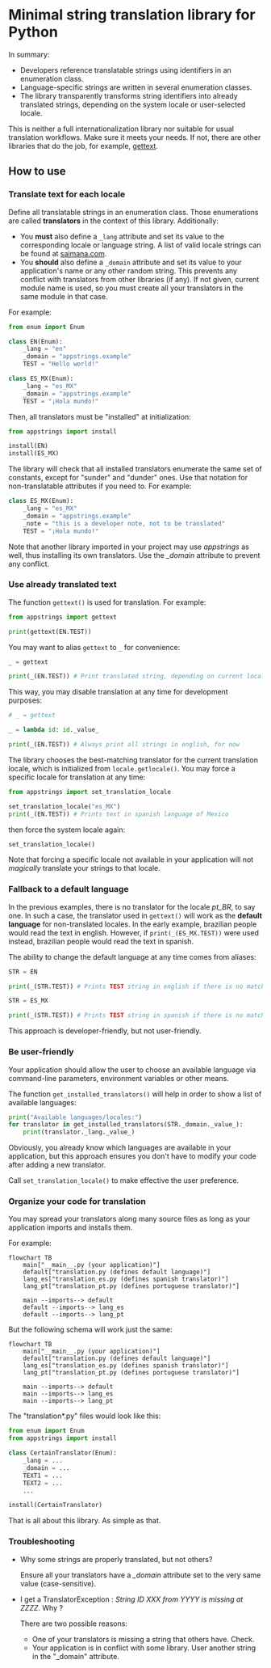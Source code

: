 # Minimal string translation library for Python

In summary:

- Developers reference translatable strings using identifiers in an enumeration class.
- Language-specific strings are written in several enumeration classes.
- The library transparently transforms string identifiers into already translated strings,
  depending on the system locale or user-selected locale.

This is neither a full internationalization library nor suitable for usual translation workflows.
Make sure it meets your needs.
If not, there are other libraries that do the job, for example,
[gettext](https://docs.python.org/3/library/gettext.html).

## How to use

### Translate text for each locale

Define all translatable strings in an enumeration class.
Those enumerations are called **translators** in the context of this library.
Additionally:

- You **must** also define a `_lang` attribute and set its value
  to the corresponding locale or language string.
  A list of valid locale strings can be found at
  [saimana.com](https://saimana.com/list-of-country-locale-code/).
- You **should** also define a `_domain` attribute and set its value
  to your application's name or any other random string. This prevents any conflict
  with translators from other libraries (if any). If not given, current
  module name is used, so you must create all your translators in the same module
  in that case.

For example:

```python
from enum import Enum

class EN(Enum):
    _lang = "en"
    _domain = "appstrings.example"
    TEST = "Hello world!"

class ES_MX(Enum):
    _lang = "es_MX"
    _domain = "appstrings.example"
    TEST = "¡Hola mundo!"
```

Then, all translators must be "installed" at initialization:

```python
from appstrings import install

install(EN)
install(ES_MX)
```

The library will check that all installed translators enumerate the same set of constants,
except for "sunder" and "dunder" ones.
Use that notation for non-translatable attributes if you need to. For example:

```python
class ES_MX(Enum):
    _lang = "es_MX"
    _domain = "appstrings.example"
    _note = "this is a developer note, not to be translated"
    TEST = "¡Hola mundo!"
```

Note that another library imported in your project may use *appstrings* as well, thus installing its own translators.
Use the *_domain* attribute to prevent any conflict.

### Use already translated text

The function `gettext()` is used for translation. For example:

```python
from appstrings import gettext

print(gettext(EN.TEST))
```

You may want to alias `gettext` to `_` for convenience:

```python
_ = gettext

print(_(EN.TEST)) # Print translated string, depending on current locale
```

This way, you may disable translation at any time for development purposes:

```python
# _ = gettext

_ = lambda id: id._value_

print(_(EN.TEST)) # Always print all strings in english, for now
```

The library chooses the best-matching translator for the current translation locale, which is initialized from `locale.getlocale()`.
You may force a specific locale for translation at any time:

```python
from appstrings import set_translation_locale

set_translation_locale("es_MX")
print(_(EN.TEST)) # Prints text in spanish language of Mexico
```

then force the system locale again:

```python
set_translation_locale()
```

Note that forcing a specific locale not available in your application will not *magically* translate your strings to that locale.

### Fallback to a default language

In the previous examples, there is no translator for the locale *pt_BR*, to say one.
In such a case, the translator used in `gettext()` will work as the **default language** for non-translated locales.
In the early example, brazilian people would read the text in english.
However, if `print(_(ES_MX.TEST))` were used instead, brazilian people would read the text in spanish.

The ability to change the default language at any time comes from aliases:

```python
STR = EN

print(_(STR.TEST)) # Prints TEST string in english if there is no matching translator

STR = ES_MX

print(_(STR.TEST)) # Prints TEST string in spanish if there is no matching translator
```

This approach is developer-friendly, but not user-friendly.

### Be user-friendly

Your application should allow the user to choose an available language
via command-line parameters, environment variables or other means.

The function `get_installed_translators()` will help in order to show a list of
available languages:

```python
print("Available languages/locales:")
for translator in get_installed_translators(STR._domain._value_):
    print(translator._lang._value_)
```

Obviously, you already know which languages are available in your application,
but this approach ensures you don't have to modify your code after adding a new translator.

Call `set_translation_locale()` to make effective the user preference.

### Organize your code for translation

You may spread your translators along many source files as long as your application imports and installs them.

For example:

```mermaid
flowchart TB
    main["__main__.py (your application)"]
    default["translation.py (defines default language)"]
    lang_es["translation_es.py (defines spanish translator)"]
    lang_pt["translation_pt.py (defines portuguese translator)"]

    main --imports--> default
    default --imports--> lang_es
    default --imports--> lang_pt
```

But the following schema will work just the same:

```mermaid
flowchart TB
    main["__main__.py (your application)"]
    default["translation.py (defines default language)"]
    lang_es["translation_es.py (defines spanish translator)"]
    lang_pt["translation_pt.py (defines portuguese translator)"]

    main --imports--> default
    main --imports--> lang_es
    main --imports--> lang_pt
```

The "translation*.py" files would look like this:

```python
from enum import Enum
from appstrings import install

class CertainTranslator(Enum):
    _lang = ...
    _domain = ...
    TEXT1 = ...
    TEXT2 = ...
    ...

install(CertainTranslator)
```

That is all about this library. As simple as that.

### Troubleshooting

- Why some strings are properly translated, but not others?

  Ensure all your translators have a *_domain* attribute set to the very same value (case-sensitive).

- I get a TranslatorException : *String ID XXX from YYYY is missing at ZZZZ*. Why ?

  There are two possible reasons:
  - One of your translators is missing a string that others have. Check.
  - Your application is in conflict with some library. User another string in the "_domain" attribute.
